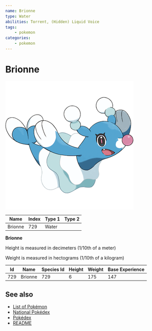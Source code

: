 ```yaml
---
name: Brionne
type: Water
abilities: Torrent, (Hidden) Liquid Voice
tags:
    - pokemon
categories:
    - pokemon
---
```


# Brionne


![Brionne](images/729.png)

| **Name** | **Index** | **Type 1** | **Type 2** |
|----|----|----|----|
| Brionne | 729 | Water  |  |

**Brionne** 


Height is measured in decimeters (1/10th of a meter)

Weight is measured in hectograms (1/10th of a kilogram)

| **Id** | **Name** | **Species Id** | **Height** | **Weight** | **Base Experience** |
|--------|----------|----------------|------------|------------|---------------------|
| 729 | Brionne | 729 | 6 | 175 | 147 |


## See also

- [List of Pokémon](../pokemon.md)
- [National Pokédex](../national_pokedex.md)
- [Pokédex](../pokedex.md)
- [README](../README.md)
